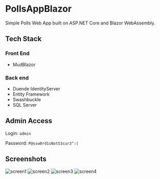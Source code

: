 # PollsAppBlazor

Simple Polls Web App built on ASP.NET Core and Blazor WebAssembly.

## Tech Stack

### Front End
* MudBlazor

### Back end
* Duende IdentityServer
* Entity Framework
* Swashbuckle
* SQL Server

## Admin Access
Login: ```admin```

Password: ```P@ssw0rd1sNotS3cur3^:(```

## Screenshots
![screen1](https://github.com/romandykyi/PollsAppBlazor/assets/94003504/3a4e700f-880f-4487-a67a-6528517a725a)
![screen2](https://github.com/romandykyi/PollsAppBlazor/assets/94003504/9c6f3c43-f510-4f05-abd9-12f570aeecc4)
![screen3](https://github.com/romandykyi/PollsAppBlazor/assets/94003504/97a36af2-9bbb-460b-b078-aa69044bc3b6)
![screen4](https://github.com/romandykyi/PollsAppBlazor/assets/94003504/6adaf29a-4d1c-4947-b281-10a4f0a99bdc)
